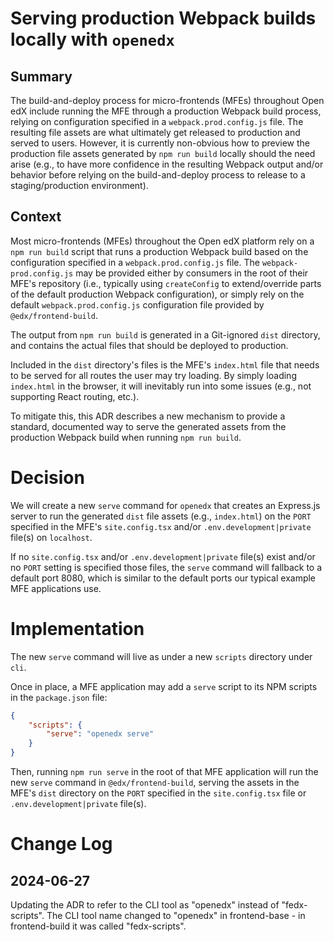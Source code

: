 # Serving production Webpack builds locally with `openedx`

## Summary

The build-and-deploy process for micro-frontends (MFEs) throughout Open edX include running the MFE through a production Webpack build process, relying on configuration specified in a `webpack.prod.config.js` file. The resulting file assets are what ultimately get released to production and served to users. However, it is currently non-obvious how to preview the production file assets generated by `npm run build` locally should the need arise (e.g., to have more confidence in the resulting Webpack output and/or behavior before relying on the build-and-deploy process to release to a staging/production environment).

## Context

Most micro-frontends (MFEs) throughout the Open edX platform rely on a `npm run build` script that runs a production Webpack build based on the configuration specified in a `webpack.prod.config.js` file. The `webpack-prod.config.js` may be provided either by consumers in the root of their MFE's repository (i.e., typically using `createConfig` to extend/override parts of the default production Webpack configuration), or simply rely on the default `webpack.prod.config.js` configuration file provided by `@edx/frontend-build`.

The output from `npm run build` is generated in a Git-ignored `dist` directory, and contains the actual files that should be deployed to production.

Included in the `dist` directory's files is the MFE's `index.html` file that needs to be served for all routes the user may try loading. By simply loading `index.html` in the browser, it will inevitably run into some issues (e.g., not supporting React routing, etc.).

To mitigate this, this ADR describes a new mechanism to provide a standard, documented way to serve the generated assets from the production Webpack build when running `npm run build`.

# Decision

We will create a new `serve` command for `openedx` that creates an Express.js server to run the generated `dist` file assets (e.g., `index.html`) on the `PORT` specified in the MFE's `site.config.tsx` and/or `.env.development|private` file(s) on `localhost`.

If no `site.config.tsx` and/or `.env.development|private` file(s) exist and/or no `PORT` setting is specified those files, the `serve` command will fallback to a default port 8080, which is similar to the default ports our typical example MFE applications use.

# Implementation

The new `serve` command will live as under a new `scripts` directory under `cli`.

Once in place, a MFE application may add a `serve` script to its NPM scripts in the `package.json` file:

```json
{
    "scripts": {
        "serve": "openedx serve"
    }
}
```

Then, running `npm run serve` in the root of that MFE application will run the new `serve` command in `@edx/frontend-build`, serving the assets in the MFE's `dist` directory on the `PORT` specified in the `site.config.tsx` file or `.env.development|private` file(s).

# Change Log

## 2024-06-27

Updating the ADR to refer to the CLI tool as "openedx" instead of "fedx-scripts".  The CLI tool name changed to "openedx" in frontend-base - in frontend-build it was called "fedx-scripts".
